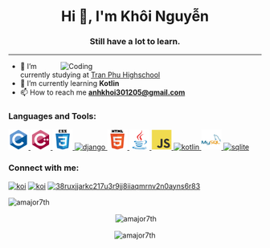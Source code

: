 <div>
 <h1 align="center">Hi 👋, I'm Khôi Nguyễn</h1>
<h3 align="center">Still have a lot to learn.</h3>
 <hr>
<img align="right" alt="Coding" width="400" src="https://cdn.dribbble.com/users/330915/screenshots/3587000/10_coding_dribbble.gif">

- 📖 I’m currently studying at <a href="https://www.google.com/maps/place/Tr%C6%B0%E1%BB%9Dng+THPT+Tr%E1%BA%A7n+Ph%C3%BA/@10.786956,106.6234644,17z/data=!3m1!4b1!4m5!3m4!1s0x31752c03cf9598c7:0x52d9891a95810e56!8m2!3d10.7869507!4d106.6256531?hl=vi-VN/">Tran Phu Highschool</a>
- 🌱 I’m currently learning **Kotlin**
- 📫 How to reach me **anhkhoi301205@gmail.com**

<h3 align="left">Languages and Tools:</h3>
<p align="left"> <a href="https://www.cprogramming.com/" target="_blank" rel="noreferrer"> <img src="https://raw.githubusercontent.com/devicons/devicon/master/icons/c/c-original.svg" alt="c" width="40" height="40"/> </a> <a href="https://www.w3schools.com/cpp/" target="_blank" rel="noreferrer"> <img src="https://raw.githubusercontent.com/devicons/devicon/master/icons/cplusplus/cplusplus-original.svg" alt="cplusplus" width="40" height="40"/> </a> <a href="https://www.w3schools.com/css/" target="_blank" rel="noreferrer"> <img src="https://raw.githubusercontent.com/devicons/devicon/master/icons/css3/css3-original-wordmark.svg" alt="css3" width="40" height="40"/> </a> <a href="https://www.djangoproject.com/" target="_blank" rel="noreferrer"> <img src="https://uxwing.com/wp-content/themes/uxwing/download/10-brands-and-social-media/django.png" alt="django" width="40" height="40"/> </a> <a href="https://www.w3.org/html/" target="_blank" rel="noreferrer"> <img src="https://raw.githubusercontent.com/devicons/devicon/master/icons/html5/html5-original-wordmark.svg" alt="html5" width="40" height="40"/> </a> <a href="https://www.java.com" target="_blank" rel="noreferrer"> <img src="https://raw.githubusercontent.com/devicons/devicon/master/icons/java/java-original.svg" alt="java" width="40" height="40"/> </a> <a href="https://developer.mozilla.org/en-US/docs/Web/JavaScript" target="_blank" rel="noreferrer"> <img src="https://raw.githubusercontent.com/devicons/devicon/master/icons/javascript/javascript-original.svg" alt="javascript" width="40" height="40"/> </a> <a href="https://kotlinlang.org" target="_blank" rel="noreferrer"> <img src="https://www.vectorlogo.zone/logos/kotlinlang/kotlinlang-icon.svg" alt="kotlin" width="40" height="40"/> </a> <a href="https://www.mysql.com/" target="_blank" rel="noreferrer"> <img src="https://raw.githubusercontent.com/devicons/devicon/master/icons/mysql/mysql-original-wordmark.svg" alt="mysql" width="40" height="40"/> </a> <a href="https://www.sqlite.org/" target="_blank" rel="noreferrer"> <img src="https://www.vectorlogo.zone/logos/sqlite/sqlite-icon.svg" alt="sqlite" width="40" height="40"/> </a> </p>

 <h3 align="left">Connect with me:</h3> 
<p align="left">
<a href="https://www.facebook.com/profile.php?id=100041271711939" target="blank"><img align="center" src="https://raw.githubusercontent.com/rahuldkjain/github-profile-readme-generator/master/src/images/icons/Social/facebook.svg" alt="koi" height="30" width="40" /></a>
<a href="https://leetcode.com/CodingWeeb/" target="blank"><img align="center" src="https://raw.githubusercontent.com/rahuldkjain/github-profile-readme-generator/master/src/images/icons/Social/leet-code.svg" alt="koi" height="30" width="40" /></a>
<a href="https://auth.geeksforgeeks.org/user/38ruxjjarkc217u3r9jj8iiaqmrnv2n0ayns6r83" target="blank"><img align="center" src="https://raw.githubusercontent.com/rahuldkjain/github-profile-readme-generator/master/src/images/icons/Social/geeks-for-geeks.svg" alt="38ruxjjarkc217u3r9jj8iiaqmrnv2n0ayns6r83" height="30" width="40" /></a>
</p>
 
 
<p align="left"><img align="center" src="https://github-readme-stats.vercel.app/api/top-langs?username=amajor7th&theme=default&hide_border=false&include_all_commits=true&count_private=true&layout=compact" alt="amajor7th" /></p>


 
<p align="center">&nbsp;<img align="center" src="https://github-readme-stats.vercel.app/api?username=amajor7th&show_icons=true&locale=en" alt="amajor7th" /></p>

<p align="center"><img align="center" src="https://github-readme-streak-stats.herokuapp.com/?user=amajor7th&" alt="amajor7th" /></p>




